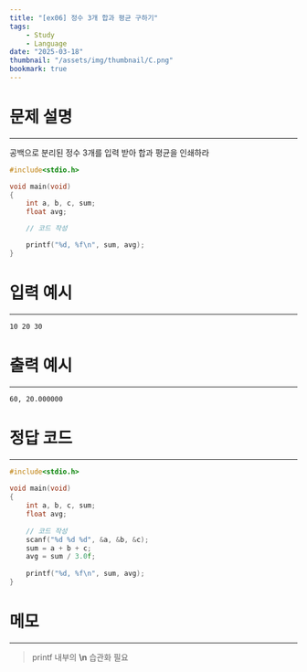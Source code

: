 ```yaml
---
title: "[ex06] 정수 3개 합과 평균 구하기"
tags:
    - Study
    - Language
date: "2025-03-18"
thumbnail: "/assets/img/thumbnail/C.png"
bookmark: true
---
```

# 문제 설명
---
공백으로 분리된 정수 3개를 입력 받아 합과 평균을 인쇄하라

```c
#include<stdio.h>

void main(void)
{
	int a, b, c, sum;
	float avg;

	// 코드 작성

	printf("%d, %f\n", sum, avg);
}
```

# 입력 예시
---

```
10 20 30
```

# 출력 예시
---

```
60, 20.000000
```

# 정답 코드
---

```c
#include<stdio.h>
 
void main(void)
{
    int a, b, c, sum;
    float avg;
 
    // 코드 작성
    scanf("%d %d %d", &a, &b, &c);
    sum = a + b + c;
    avg = sum / 3.0f;
 
    printf("%d, %f\n", sum, avg);
}
```

# 메모
---
> printf 내부의 **\n** 습관화 필요